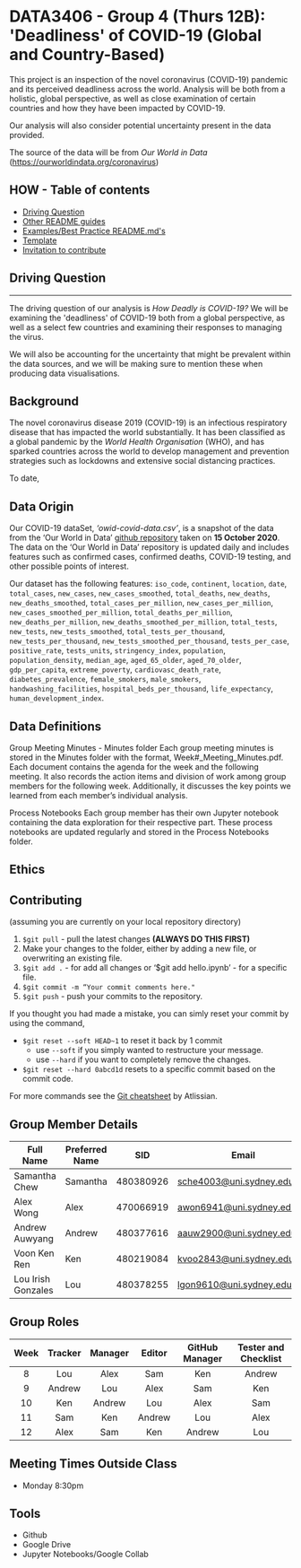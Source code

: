 # DATA3406 - Group 4 (Thurs 12B): 'Deadliness' of COVID-19 (Global and Country-Based)

This project is an inspection of the novel coronavirus (COVID-19) pandemic and its perceived deadliness across the world. Analysis will be both from a holistic, global perspective, as well as close examination of certain countries and how they have been impacted by COVID-19.

Our analysis will also consider potential uncertainty present in the data provided.

The source of the data will be from *Our World in Data* (https://ourworldindata.org/coronavirus)

## HOW - Table of contents

* [Driving Question](#drivingquestion)
* [Other README guides](#othersources)
* [Examples/Best Practice README.md's](#examples)
* [Template](#template)
* [Invitation to contribute](#contribute)

## Driving Question
---------

The driving question of our analysis is *How Deadly is COVID-19?* We will be examining the 'deadliness' of COVID-19 both from a global perspective, as well as a select few countries and examining their responses to managing the virus.

We will also be accounting for the uncertainty that might be prevalent within the data sources, and we will be making sure to mention these when producing data visualisations.

## Background

The novel coronavirus disease 2019 (COVID-19) is an infectious respiratory disease that has impacted the world substantially. It has been classified as a global pandemic by the *World Health Organisation* (WHO), and has sparked countries across the world to develop management and prevention strategies such as lockdowns and extensive social distancing practices.

To date, 

## Data Origin 

Our COVID-19 dataSet, *‘owid-covid-data.csv’*, is a snapshot of the data from the ‘Our World in Data’ [github repository](https://github.com/owid/covid-19-data/tree/master/public/data) taken on **15 October 2020**. The data on the ‘Our World in Data’ repository is updated daily and includes features such as confirmed cases, confirmed deaths, COVID-19 testing, and other possible points of interest.

Our dataset has the following features: `iso_code`, `continent`, `location`, `date`, `total_cases`, `new_cases`, `new_cases_smoothed`, `total_deaths`, `new_deaths`, `new_deaths_smoothed`, `total_cases_per_million`, `new_cases_per_million`, `new_cases_smoothed_per_million`, `total_deaths_per_million`, `new_deaths_per_million`, `new_deaths_smoothed_per_million`, `total_tests`, `new_tests`, `new_tests_smoothed`, `total_tests_per_thousand`, `new_tests_per_thousand`, `new_tests_smoothed_per_thousand`, `tests_per_case`, `positive_rate`, `tests_units`, `stringency_index`, `population`, `population_density`, `median_age`, `aged_65_older`, `aged_70_older`, `gdp_per_capita`, `extreme_poverty`, `cardiovasc_death_rate`, `diabetes_prevalence`, `female_smokers`, `male_smokers`, `handwashing_facilities`, `hospital_beds_per_thousand`, `life_expectancy`, `human_development_index`.

## Data Definitions 

Group Meeting Minutes - Minutes folder
Each group meeting minutes is stored in the Minutes folder with the format, Week#_Meeting_Minutes.pdf. Each document contains the agenda for the week and the following meeting. It also records the action items and division of work among group members for the following week. Additionally, it discusses the key points we learned from each member’s individual analysis.

Process Notebooks
Each group member has their own Jupyter notebook containing the data exploration for their respective part. These process notebooks are updated regularly and stored in the Process Notebooks folder.

## Ethics

## Contributing
(assuming you are currently on your local repository directory)
1. `$git pull` - pull the latest changes **(ALWAYS DO THIS FIRST)** 
2. Make your changes to the folder, either by adding a new file, or overwriting an existing file. 
3. `$git add .` - for add all changes or ‘$git add hello.ipynb’ - for a specific file.
4. `$git commit -m “Your commit comments here." `
5. `$git push` - push your commits to the repository.

If you thought you had made a mistake, you can simly reset your commit by using the command,
   * `$git reset --soft HEAD~1` to reset it back by 1 commit 
      * use `--soft` if you simply wanted to restructure your message.
      * use `--hard` if you want to completely remove the changes. 
   * `$git reset --hard 0abcd1d` resets to a specific commit based on the commit code.
   
 For more commands see the [Git cheatsheet](https://github.sydney.edu.au/awon6941/DATA3406_Group4/blob/master/assests/SWTM-2088_Atlassian-Git-Cheatsheet.pdf) by Atlissian.  

## Group Member Details 
| Full Name       | Preferred Name | SID       | Email                      | Phone     |
|-----------------|----------------|-----------|----------------------------|-----------|
| Samantha Chew   | Samantha       | 480380926 | sche4003@uni.sydney.edu.au | 0426262512|
| Alex Wong       | Alex           | 470066919 | awon6941@uni.sydney.edu.au | +65 96629875|
| Andrew Auwyang  | Andrew         | 480377616 | aauw2900@uni.sydney.edu.au | 0433120386|
| Voon Ken Ren    | Ken            | 480219084 | kvoo2843@uni.sydney.edu.au | 0450752249|
| Lou Irish Gonzales | Lou         | 480378255 | lgon9610@uni.sydney.edu.au | 0426203696|

## Group Roles
|    Week     |  Tracker |  Manager |  Editor | GitHub Manager |  Tester and Checklist  |
| :---------: | :------: | :------: | :-----: | :------------: | :--------------------: |
|      8      |    Lou   |   Alex   |   Sam   |       Ken      |                Andrew  |
|      9      |  Andrew  |    Lou   |  Alex   |       Sam      |                   Ken  |
|     10      |    Ken   |  Andrew  |   Lou   |      Alex      |                   Sam  |
|     11      |    Sam   |    Ken   |  Andrew |       Lou      |                  Alex  |
|     12      |    Alex  |    Sam   |   Ken   |     Andrew     |                   Lou  |

## Meeting Times Outside Class 

* Monday 8:30pm 

## Tools 
* Github
* Google Drive 
* Jupyter Notebooks/Google Collab

